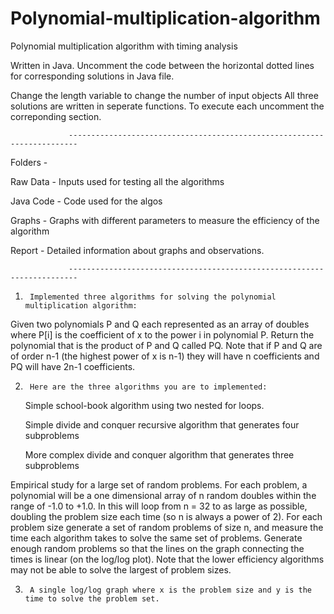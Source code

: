 
# Polynomial-multiplication-algorithm
Polynomial multiplication algorithm with timing analysis

Written in Java.
Uncomment the code between the horizontal dotted lines for corresponding solutions in Java file.

Change the length variable to change the number of input objects 
All three solutions are written in seperate functions. To execute each uncomment the correponding section.

                 ------------------------------------------------------------------------

Folders -

  Raw Data - Inputs used for testing all the algorithms
  
  Java Code - Code used for the algos
  
  Graphs - Graphs with different parameters to measure the efficiency of the algorithm
  
  Report - Detailed information about graphs and observations.

                 ------------------------------------------------------------------------

1)      Implemented three algorithms for solving the polynomial multiplication algorithm:

Given two polynomials P and Q each represented as an array of doubles where P[i] is the coefficient of x to the power i in polynomial P.
Return the polynomial that is the product of P and Q called PQ.
Note that if P and Q are of order n-1 (the highest power of x is n-1) they will have n coefficients and PQ will have 2n-1 coefficients.

2)      Here are the three algorithms you are to implemented:

    Simple school-book algorithm using two nested for loops.
  
    Simple divide and conquer recursive algorithm that generates four subproblems
  
    More complex divide and conquer algorithm that generates three subproblems
  
  Empirical study for a large set of random problems.
  For each problem, a polynomial will be a one dimensional array of n random doubles within the range of -1.0 to +1.0. 
  In this will loop from n = 32 to as large as possible, doubling the problem size each time (so n is always a power of 2). 
  For each problem size generate a set of random problems of size n, and measure the time each algorithm takes to solve the same set of problems. 
  Generate enough random problems so that the lines on the graph connecting the times is linear (on the log/log plot). 
  Note that the lower efficiency algorithms may not be able to solve the largest of problem sizes.

3)      A single log/log graph where x is the problem size and y is the time to solve the problem set.

 


